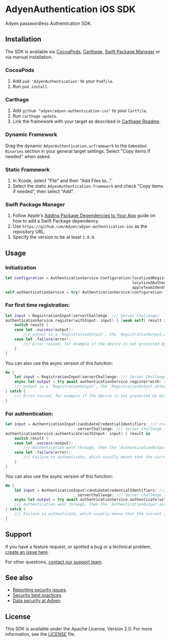 # AdyenAuthentication iOS SDK

Adyen passwordless Authentication SDK.

## Installation

The SDK is available via [CocoaPods](http://cocoapods.org), [Carthage](https://github.com/Carthage/Carthage), [Swift Package Manager](https://www.swift.org/package-manager/) or via manual installation.

### CocoaPods

1. Add `pod 'AdyenAuthentication'` to your `Podfile`.
2. Run `pod install`.

### Carthage

1. Add `github "adyen/adyen-authentication-ios"` to your `Cartfile`.
2. Run `carthage update`.
3. Link the framework with your target as described in [Carthage Readme](https://github.com/Carthage/Carthage#adding-frameworks-to-an-application).

### Dynamic Framework

Drag the dynamic `AdyenAuthentication.xcframework` to the `Embedded Binaries` section in your general target settings. Select "Copy items if needed" when asked.

### Static Framework

1. In Xcode, select "File" and then "Add Files to...".
2. Select the static `AdyenAuthentication.framework` and check "Copy items if needed", then select "Add".

### Swift Package Manager

1. Follow Apple's [Adding Package Dependencies to Your App](
https://developer.apple.com/documentation/xcode/adding_package_dependencies_to_your_app
) guide on how to add a Swift Package dependency.
2. Use `https://github.com/Adyen/adyen-authentication-ios` as the repository URL.
3. Specify the version to be at least `1.0.0`.

## Usage

### Initialization

```Swift
let configuration = AuthenticationService.Configuration(localizedRegistrationReason: // Text explaining to the user why we need their biometrics while registration,
                                                        localizedAuthenticationReason: // Text explaining to the user why we need their biometrics while authentication.
                                                        appleTeamIdendtifier: // The Apple registered development team identifier.)
self.authenticationService = try? AuthenticationService(configuration: configuration)
```

### For first time registration:

```Swift
let input = RegistrationInput(serverChallenge: /// Server Challenge)
authenticationService.register(withInput: input) { [weak self] result in
    switch result {
    case let .success(output):
        /// output is a `RegistrationOutput`, the `RegistrationOutput.attestationObject` should be sent to a FIDO compliant backend to be validated.
    case let .failure(error):
        /// Error raised, for example if the device is not protected by either pass code, face Id, or fingerprint.
    }
}
```
You can also use the async version of this function:

```Swift
do {
    let input = RegistrationInput(serverChallenge: /// Server Challenge)
    async let output = try await authenticationService.register(with: input)
    /// output is a `RegistrationOutput`, the `RegistrationOutput.attestationObject` should be sent to a FIDO compliant backend to be validated.
} catch {
    /// Error raised, for example if the device is not protected by either pass code, face Id, or fingerprint.
}
```

### For authentication:

```Swift
let input = AuthenticationInput(candidateCredentialIdentifiers: /// credentials list obtained from a FIDO compliant backend tied to the current account/device,
                                serverChallenge: /// Server challenge in the form of opaque binary data)
authenticationService.authenticate(withInput: input) { result in
    switch result {
    case let .success(output):
        /// Authentication went through, then the `AuthenticationOutput.assertionObject` and `AuthenticationOutput.resolvedCredentialIdentifier` should be sent back to a `FIDO` compliant server to validate them both.
    case let .failure(error):
        /// Failure to authenticate, which usually means that the current account is not registered (i.e non of the store credentials match the `AuthenticationInput.candidateCredentialIdentifiers`).
    }
}
```

You can also use the async version of this function:

```Swift
do {
    let input = AuthenticationInput(candidateCredentialIdentifiers: /// credentials list obtained from a FIDO compliant backend tied to the current account/device,
                                serverChallenge: /// Server challenge in the form of opaque binary data)
    async let output = try await authenticationService.authenticate(with: input)
    /// Authentication went through, then the `AuthenticationOutput.assertionObject` and `AuthenticationOutput.resolvedCredentialIdentifier` should be sent back to a `FIDO` compliant server to validate them both.
} catch {
    /// Failure to authenticate, which usually means that the current account is not registered (i.e non of the store credentials match the `AuthenticationInput.candidateCredentialIdentifiers`).
}
```

## Support

If you have a feature request, or spotted a bug or a technical problem, [create an issue here](https://github.com/Adyen/adyen-authentication-ios/issues/new/choose).

For other questions, [contact our support team](https://support.adyen.com/hc/en-us/requests/new?ticket_form_id=360000705420).

## See also

 * [Reporting security issues](https://www.adyen.help/hc/en-us/articles/115001187330-How-do-I-report-a-possible-security-issue-to-Adyen-).
 * [Security best practices](https://docs.adyen.com/online-payments/classic-integrations/api-integration-ecommerce/3d-secure/native-3ds2/ios-sdk-integration/security-best-practices).
 * [Data security at Adyen](https://docs.adyen.com/development-resources/adyen-data-security).

## License

This SDK is available under the Apache License, Version 2.0. For more information, see the [LICENSE](https://github.com/Adyen/adyen-3ds2-ios/blob/master/LICENSE) file.
